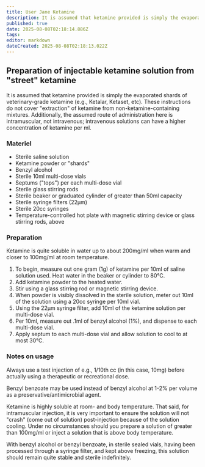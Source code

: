 ```yaml
---
title: User Jane Ketamine
description: It is assumed that ketamine provided is simply the evaporated shards of veterinary-grade ketamine (e.g., Ketalar, Ketaset, etc).
published: true
date: 2025-08-08T02:18:14.886Z
tags: 
editor: markdown
dateCreated: 2025-08-08T02:18:13.022Z
---
```


## Preparation of injectable ketamine solution from "street" ketamine

It is assumed that ketamine provided is simply the evaporated shards of veterinary-grade ketamine (e.g., Ketalar, Ketaset, etc). These instructions do not cover "extraction" of ketamine from non-ketamine-containing mixtures. Additionally, the assumed route of administration here is intramuscular, not intravenous; intravenous solutions can have a higher concentration of ketamine per ml.

### Materiel

* Sterile saline solution
* Ketamine powder or "shards"
* Benzyl alcohol
* Sterile 10ml multi-dose vials
* Septums ("tops") per each multi-dose vial
* Sterile glass stirring rods
* Sterile beaker or graduated cylinder of greater than 50ml capacity
* Sterile syringe filters (22μm)
* Sterile 20cc syringes
* Temperature-controlled hot plate with magnetic stirring device or glass stirring rods, above

### Preparation

Ketamine is quite soluble in water up to about 200mg/ml when warm and closer to 100mg/ml at room temperature.

1. To begin, measure out one gram (1g) of ketamine per 10ml of saline solution used. Heat water in the beaker or cylinder to 80°C.
2. Add ketamine powder to the heated water.
3. Stir using a glass stirring rod or magnetic stirring device.
4. When powder is visibly dissolved in the sterile solution, meter out 10ml of the solution using a 20cc syringe per 10ml vial.
5. Using the 22μm syringe filter, add 10ml of the ketamine solution per multi-dose vial.
6. Per 10ml, measure out .1ml of benzyl alcohol (1%), and dispense to each multi-dose vial.
7. Apply septum to each multi-dose vial and allow solution to cool to at most 30°C.

### Notes on usage

Always use a test injection of e.g., 1/10th cc (in this case, 10mg) before actually using a therapeutic or recreational dose.

Benzyl benzoate may be used instead of benzyl alcohol at 1-2% per volume as a preservative/antimicrobial agent.

Ketamine is highly soluble at room- and body temperature. That said, for intramuscular injection, it is very important to ensure the solution will not "crash" (come out of solution) post-injection because of the solution cooling. Under no circumstances should you prepare a solution of greater than 100mg/ml or inject a solution that is above body temperature.

With benzyl alcohol or benzyl benzoate, in sterile sealed vials, having been processed through a syringe filter, and kept above freezing, this solution should remain quite stable and sterile indefinitely.